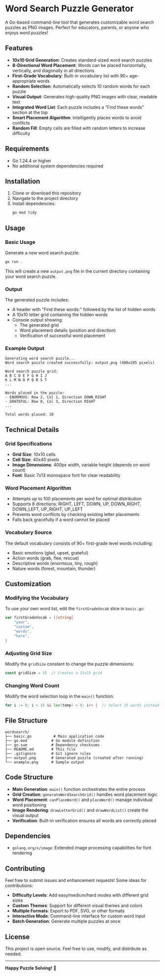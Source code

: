 # Word Search Puzzle Generator

A Go-based command-line tool that generates customizable word search puzzles as PNG images. Perfect for educators, parents, or anyone who enjoys word puzzles!

## Features

- **10x10 Grid Generation**: Creates standard-sized word search puzzles
- **8-Directional Word Placement**: Words can be placed horizontally, vertically, and diagonally in all directions
- **First-Grade Vocabulary**: Built-in vocabulary list with 90+ age-appropriate words
- **Random Selection**: Automatically selects 10 random words for each puzzle
- **Visual Output**: Generates high-quality PNG images with clear, readable text
- **Integrated Word List**: Each puzzle includes a "Find these words" section at the top
- **Smart Placement Algorithm**: Intelligently places words to avoid conflicts
- **Random Fill**: Empty cells are filled with random letters to increase difficulty

## Requirements

- Go 1.24.4 or higher
- No additional system dependencies required

## Installation

1. Clone or download this repository
2. Navigate to the project directory
3. Install dependencies:
   ```bash
   go mod tidy
   ```

## Usage

### Basic Usage

Generate a new word search puzzle:

```bash
go run .
```

This will create a new `output.png` file in the current directory containing your word search puzzle.

### Output

The generated puzzle includes:
- A header with "Find these words:" followed by the list of hidden words
- A 10x10 letter grid containing the hidden words
- Console output showing:
  - The generated grid
  - Word placement details (position and direction)
  - Verification of successful word placement

### Example Output

```
Generating word search puzzle...
Word search puzzle created successfully: output.png (400x285 pixels)

Word search puzzle grid:
A B C D E F G H I J
K L M N O P Q R S T
...

Words placed in the puzzle:
- ENORMOUS: Row 2, Col 1, Direction DOWN_RIGHT
- GRATEFUL: Row 0, Col 3, Direction RIGHT
...

Total words placed: 10
```

## Technical Details

### Grid Specifications
- **Grid Size**: 10x10 cells
- **Cell Size**: 40x40 pixels
- **Image Dimensions**: 400px width, variable height (depends on word count)
- **Font**: Basic 7x13 monospace font for clear readability

### Word Placement Algorithm
- Attempts up to 100 placements per word for optimal distribution
- Supports 8 directions: RIGHT, LEFT, DOWN, UP, DOWN_RIGHT, DOWN_LEFT, UP_RIGHT, UP_LEFT
- Prevents word conflicts by checking existing letter placements
- Falls back gracefully if a word cannot be placed

### Vocabulary Source
The default vocabulary consists of 90+ first-grade level words including:
- Basic emotions (glad, upset, grateful)
- Action words (grab, flee, rescue)
- Descriptive words (enormous, tiny, rough)
- Nature words (forest, mountain, thunder)

## Customization

### Modifying the Vocabulary

To use your own word list, edit the `firstGradeVocab` slice in `basic.go`:

```go
var firstGradeVocab = []string{
    "your",
    "custom",
    "words",
    "here",
}
```

### Adjusting Grid Size

Modify the `gridSize` constant to change the puzzle dimensions:

```go
const gridSize = 15  // Creates a 15x15 grid
```

### Changing Word Count

Modify the word selection loop in the `main()` function:

```go
for i := 0; i < 15 && len(temp) > 0; i++ {  // Select 15 words instead of 10
```

## File Structure

```
wordsearch/
├── basic.go          # Main application code
├── go.mod           # Go module definition
├── go.sum           # Dependency checksums
├── README.md        # This file
├── .gitignore       # Git ignore rules
├── output.png       # Generated puzzle (created after running)
└── example.png      # Sample output
```

## Code Structure

- **Main Generation**: `main()` function orchestrates the entire process
- **Grid Creation**: `generateWordSearchGrid()` handles word placement logic
- **Word Placement**: `canPlaceWord()` and `placeWord()` manage individual word positioning
- **Image Rendering**: `drawLetterGrid()` and `drawWordList()` create the visual output
- **Verification**: Built-in verification ensures all words are correctly placed

## Dependencies

- `golang.org/x/image`: Extended image processing capabilities for font rendering

## Contributing

Feel free to submit issues and enhancement requests! Some ideas for contributions:

- **Difficulty Levels**: Add easy/medium/hard modes with different grid sizes
- **Custom Themes**: Support for different visual themes and colors
- **Multiple Formats**: Export to PDF, SVG, or other formats
- **Interactive Mode**: Command-line interface for custom word input
- **Batch Generation**: Generate multiple puzzles at once

## License

This project is open source. Feel free to use, modify, and distribute as needed.

---

**Happy Puzzle Solving!** 🧩
